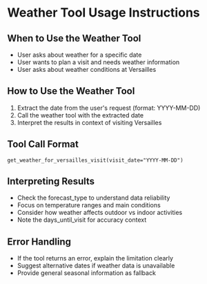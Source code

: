 # Weather Tool Usage Instructions

## When to Use the Weather Tool
- User asks about weather for a specific date
- User wants to plan a visit and needs weather information
- User asks about weather conditions at Versailles

## How to Use the Weather Tool
1. Extract the date from the user's request (format: YYYY-MM-DD)
2. Call the weather tool with the extracted date
3. Interpret the results in context of visiting Versailles

## Tool Call Format
```
get_weather_for_versailles_visit(visit_date="YYYY-MM-DD")
```

## Interpreting Results
- Check the forecast_type to understand data reliability
- Focus on temperature ranges and main conditions
- Consider how weather affects outdoor vs indoor activities
- Note the days_until_visit for accuracy context

## Error Handling
- If the tool returns an error, explain the limitation clearly
- Suggest alternative dates if weather data is unavailable
- Provide general seasonal information as fallback